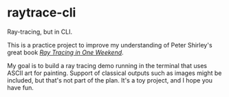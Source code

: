 # raytrace-cli

Ray-tracing, but in CLI.

This is a practice project to improve my understanding of Peter Shirley's great book [_Ray Tracing in One Weekend_](https://raytracing.github.io/books/RayTracingInOneWeekend.html).

My goal is to build a ray tracing demo running in the terminal that uses ASCII art for painting. Support of classical outputs such as images might be included, but that's not part of the plan. It's a toy project, and I hope you have fun.
